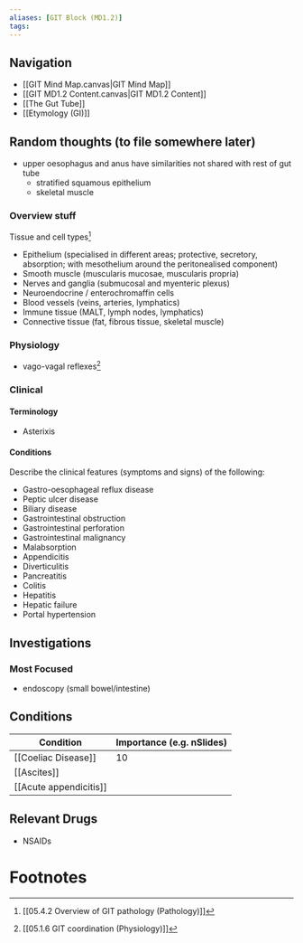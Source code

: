 ```yaml
---
aliases: [GIT Block (MD1.2)]
tags: 
---
```


## Navigation
- [[GIT Mind Map.canvas|GIT Mind Map]]
- [[GIT MD1.2 Content.canvas|GIT MD1.2 Content]]
- [[The Gut Tube]]
- [[Etymology (GI)]]

## Random thoughts (to file somewhere later)
- upper oesophagus and anus have similarities not shared with rest of gut tube
	- stratified squamous epithelium
	- skeletal muscle

### Overview stuff
Tissue and cell types[^1]
- Epithelium (specialised in different areas; protective, secretory, absorption; with mesothelium around the peritonealised component)
- Smooth muscle (muscularis mucosae, muscularis propria)
- Nerves and ganglia (submucosal and myenteric plexus)
- Neuroendocrine / enterochromaffin cells
- Blood vessels (veins, arteries, lymphatics)
- Immune tissue (MALT, lymph nodes, lymphatics)
- Connective tissue (fat, fibrous tissue, skeletal muscle)

### Physiology
- vago-vagal reflexes[^2]

### Clinical
#### Terminology
- Asterixis

#### Conditions
Describe the clinical features (symptoms and signs) of the following:
- Gastro-oesophageal reflux disease
- Peptic ulcer disease
- Biliary disease
- Gastrointestinal obstruction
- Gastrointestinal perforation
- Gastrointestinal malignancy
- Malabsorption
- Appendicitis
- Diverticulitis
- Pancreatitis
- Colitis
- Hepatitis
- Hepatic failure
- Portal hypertension
## Investigations

### Most Focused
- endoscopy (small bowel/intestine)

## Conditions

| Condition              | Importance (e.g. nSlides) |
| ---------------------- | ------------------------- |
| [[Coeliac Disease]]    | 10                        |
| [[Ascites]]            |                           |
| [[Acute appendicitis]] |                           |

## Relevant Drugs

- NSAIDs 
# Footnotes

[^1]: [[05.4.2 Overview of GIT pathology (Pathology)]]
[^2]: [[05.1.6 GIT coordination (Physiology)]]